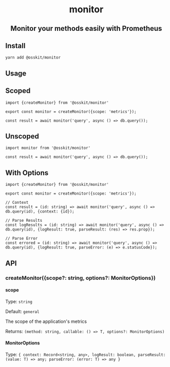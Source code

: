 <div align="center">

# monitor

## Monitor your methods easily with Prometheus

</div>

## Install
```
yarn add @osskit/monitor
```

## Usage
## Scoped
```
import {createMonitor} from '@osskit/monitor'

export const monitor = createMonitor({scope: 'metrics'});

const result = await monitor('query', async () => db.query());
```
## Unscoped
```
import monitor from '@osskit/monitor'

const result = await monitor('query', async () => db.query());
```
## With Options
```
import {createMonitor} from '@osskit/monitor'

export const monitor = createMonitor({scope: 'metrics'});

// Context
const result = (id: string) => await monitor('query', async () => db.query(id), {context: {id});

// Parse Results
const logResults = (id: string) => await monitor('query', async () => db.query(id), {logResult: true, parseResult: (res) => res.prop});

// Parse Error
const errored = (id: string) => await monitor('query', async () => db.query(id), {logResult: true, parseError: (e) => e.statusCode});
```

## API

### createMonitor({scope?: string, options?: MonitorOptions})
#### scope
Type: `string`

Default: `general`

The scope of the application's metrics

Returns: `(method: string, callable: () => T, options?: MonitorOptions)`

#### MonitorOptions
Type: `{ context: Record<string, any>, logResult: boolean, parseResult: (value: T) => any; parseError: (error: T) => any }`
